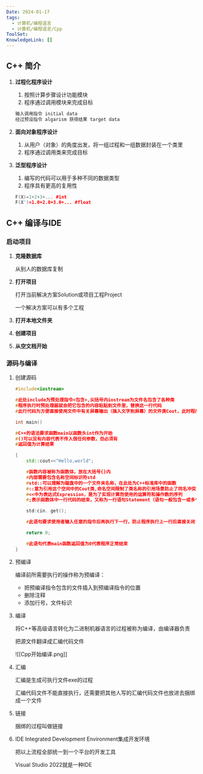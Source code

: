 ```yaml
---
Date: 2024-01-17
tags:
  - 计算机/编程语言
  - 计算机/编程语言/Cpp
ToolSet: 
KnowledgeLink: []
---
```

## C++ 简介

1. **过程化程序设计**
    
    1. 按照计算步骤设计功能模块
    2. 程序通过调用模块来完成目标
    
    ```cpp
    输入调用指令 initial data
    经过预设指令 algarism 获得结果 target data
    ```
    
2. **面向对象程序设计**
    
    1. 从用户（对象）的角度出发，将一组过程和一组数据封装在一个类里
    2. 程序通过调用类来完成目标
3. **泛型程序设计**
    
    1. 编写的代码可以用于多种不同的数据类型
    2. 程序具有更高的复用性
    
    ```cpp
    F(X)=1+2+3+... #int
    F(X')=1.0+2.0+3.0+... #float
    ```

## C++ 编译与IDE

### 启动项目

1. **克隆数据库**
    
    从别人的数据库复制
    
2. **打开项目**
    
    打开当前解决方案Solution或项目工程Project
    
    一个解决方案可以有多个工程
    
3. **打开本地文件夹**
    
4. **创建项目**
    
5. **从空文档开始**
### 源码与编译

1. 创建源码

    ```cpp
    #include<iostream> 
    
    #此处include为预处理指令<包含>,尖括号内iostream为文件名包含了各种类
    #程序执行时预处理器就会把它包含的内容粘贴到文件里，替换这一行代码
    #此行代码为方便直接使用文件中有关屏幕输出（插入文字到屏幕）的文件类Cout，此时程序开始寻找main函数
    
    int main() 
    
    #C++的语法要求函数main以函数头int作为开始
    #()可以没有内容代表不传入很任何参数，但必须有
    #返回值为计算结果
    
    {
    	std::cout<<"Hello,world";
    
    	#函数内容被称为函数体，放在大括号{}内
    	#内部需要包含名称空间标识符std
    	#std::可以理解为磁盘中的一个文件夹名称，在此处为C++标准库中的函数
    	#::意为引用这个空间中的Cout类,命名空间限制了类名称的引用场景防止了同名冲突
    	#<<中为表达式Expression，是为了实现计算而使用的运算符和操作数的序列
    	#;表示函数体中一行代码的结束，又称为一行语句Statement（语句一般包含一或多个表达式）
    
    	std:cin. get();
    
    	#此语句要求使用者输入任意的指令后再执行下一行，防止程序执行上一行后直接关闭
    
    	return 0;
    
    	#此语句代表main函数返回值为0代表程序正常结束
    }
    
    ```
    
2. 预编译
    
    编译前所需要执行的操作称为预编译：
    
    - 把预编译指令包含的文件插入到预编译指令的位置
    - 删除注释
    - 添加行号，文件标识
3. 编译
    
    将C++等高级语言转化为二进制机器语言的过程被称为编译，由编译器负责
    
    把源文件翻译成汇编代码文件

	![[Cpp开始编译.png]]
    
4. 汇编
    
    汇编是生成可执行文件exe的过程
    
    汇编代码文件不能直接执行，还需要把其他人写的汇编代码文件也放进去捆绑成一个文件
    
5. 链接
    
    捆绑的过程叫做链接
    
6. IDE Integrated Development Environment集成开发环境
    
    把以上流程全部统一到一个平台的开发工具
    
    Visual Studio 2022就是一种IDE

